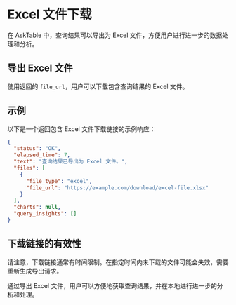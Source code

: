 # Excel 文件下载

在 AskTable 中，查询结果可以导出为 Excel 文件，方便用户进行进一步的数据处理和分析。

## 导出 Excel 文件

使用返回的 `file_url`，用户可以下载包含查询结果的 Excel 文件。

## 示例

以下是一个返回包含 Excel 文件下载链接的示例响应：

```json
{
  "status": "OK",
  "elapsed_time": 7,
  "text": "查询结果已导出为 Excel 文件。",
  "files": [
    {
      "file_type": "excel",
      "file_url": "https://example.com/download/excel-file.xlsx"
    }
  ],
  "charts": null,
  "query_insights": []
}
```

## 下载链接的有效性

请注意，下载链接通常有时间限制。在指定时间内未下载的文件可能会失效，需要重新生成导出请求。

通过导出 Excel 文件，用户可以方便地获取查询结果，并在本地进行进一步的分析和处理。
